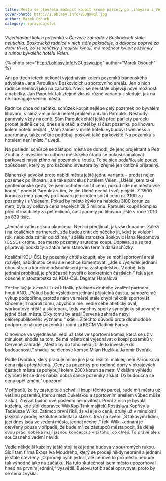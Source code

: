 ```yaml
---
title: Městu se otevřela možnost koupit kromě parcely po lihovaru i Velen
cover-photo: http://i.ohlasy.info/vGUgswql.jpg
author: Marek Osouch
category: zpravodajství
---
```


*Vyjednávání kolem pozemků v Červené zahradě v Boskovicích stále neutichla. Boskovická radnice v nich stále pokračuje, a dokonce poprvé za dobu tří let, co se schůzky s majiteli konají, má možnost koupit pozemky s ruinou bývalého hotelu Velen.*

{% photo src="http://i.ohlasy.info/vGUgswq.jpg" author="Marek Osouch" %}

Ani po třech letech nekončí vyjednávání kolem pozemků blanenského advokáta Jana Paroulka v Boskovicích u sportovního areálu. Jen o nich radnice nemluví jako na začátku. Navíc se neustále objevují nové možnosti a nabídky. Jan Paroulek tak zřejmě zkouší různé varianty a sleduje, jak na ně zareaguje vedení města.

Radnice chce od začátku schůzek koupit nejlépe celý pozemek po bývalém lihovaru, s čímž v minulosti neměl problém ani Jan Paroulek. Neshody panovaly vždy na ceně. Sám Paroulek chtěl ještě před pár lety parcelu prodat jedině celou, dnes ale otáčí a chtěl by si část pozemku po lihovaru kolem hotelu nechat. „Mám záměr v místě hotelu vybudovat wellness a apartmány, takže někde potřebuji postavit také parkoviště. Na pozemku s hotelem není místo,“ uvedl.

Na poslední schůzce se zástupci města se dohodl, že jeho projektant a Petr Zouhar z investičního odboru městského úřadu se pokusí namalovat parkovací místa přímo na pozemek u hotelu. To se sice podařilo, ale pouze způsobem, který by pro každého investora byl zřejmě jen obtížně přijatelný.

Blanenský advokát proto nabídl městu ještě jednu variantu – prodat nejen pozemek po lihovaru, ale také parcelu s hotelem Velen. „Udělal jsem také gentlemanské gesto, že jsem ochoten snížit cenu, pokud ode mě město vše koupí,“ podotkl Paroulek s tím, že jim klidně nechá i svůj projekt. Z 3500 korun za metr parcely po lihovaru je ochoten snížit cenu na 3100 za pozemky i s Velenem. Pokud by město kývlo na nabídku 3100 korun za metr, byla by celková cena necelých 29,5 milionu. Paroulek koupil komplex před čtrnácti lety za pět milionů, část parcely po lihovaru ještě v roce 2010 za 839 tisíc.

„Jednání zatím nejsou ukončena. Nechci předjímat, jak vše dopadne. Záleží i na koaličních partnerech, zda budou chtít do něčeho jít, když je volební rok, nebo zda záměr odložíme,“ sdělila starostka Boskovic Hana Nedomová (ČSSD) k tomu, zda město pozemky skutečně koupí. Doplnila, že se teď připravují podklady a zatím není stanoven termín další schůzky.

Koaliční KDU-ČSL by pozemky chtěla koupit, aby se mohl sportovní areál rozvíjet, nabídnutou cenu ale nechce komentovat. „Jde o výsledek jednání obou stran a konečné odsouhlasení je na zastupitelstvu. V době, kdy jednání probíhají, je předčasné hovořit o konkrétních částkách,“ řekla jen obecně místostarostka za KDU-ČSL Dagmar Hamalová.

Zdrženlivý je k ceně i Lukáš Holík, předseda druhého koaliční partnera, hnutí ANO. „Pokud bude výsledkem jednání přijatelná částka, samozřejmě výkup podpoříme, protože nám ve městě stále chybí několik sportovišť. Chceme jít naproti tomu, abychom měli vedle sebe atletický ovál, workoutové hřiště a skatepark, tedy všechny sporty synergicky situované v jedné části města. Díky tomu by areál Červená zahrada nabyl celorepublikového významu,“ sdělil. Z těchto důvodů proto dlouhodobě podporuje nákupy pozemků i radní za KSČM Vladimír Farský.

O novince ve vyjednávání vědí už také ve sportovní komisi, která se už v minulosti shodla na tom, že má město dál vyjednávat o koupi pozemků v Červené zahradě. „Město by do toho mělo jít. Je to investice do budoucnosti,“ shodují se členové komise Milan Huzlík a Jaromír Dvořák. 

Podle Dvořáka, který pracuje mimo jiné jako realitní makléř, není Paroulkova cena nijak přestřelená. „Ceny za pozemky pro rodinné domy v okrajových částech města se pohybují kolem 2300 korun za metr. V delším výhledu čtyřiceti let se dnes nabízí dobrá šance pozemky získat. Do budoucna se cena opět změní,“ upozornil.

V případě, že by zastupitelé schválili koupi těchto parcel, bude mít městu už většinu pozemků, kterou mezi Dukelskou a sportovním areálem vůbec může získat. Zbývat budou dvě poslední nemovitosti. První z nich je bývalá kuželna, kde sídlí dopravce WilkKop Tank majitelů Rostislava Kopřivy a Tadeusze Wilka. Zatímco první říká, že vše je o ceně, druhý už v minulosti jakýkoliv prodej rezolutně odmítal a stále si trvá na svém. „S takovými lidmi, jací dnes jsou ve vedení města, jednat nechci,“ řekl Wilk. Jednání je otevřený pouze v případě, že bude mít ze zástupců města pocit, že dělají svou práci dobře a mají jasnou koncepci a vizi toho, co chtějí. To právě ale u současného vedení nevidí.

Vedle někdejší kuželny ještě stojí také jedna budova v soukromých rukou. Sídlí tam firma Ekoss Iva Moudrého, který se prodeji nikdy nebránil a jednání je stále otevřený. „O prodeji bych jednal, ale cenově to pro město nebude tak výhodné jako na začátku. Na tuto skutečnost jsem město upozorňoval hned na prvním jednání,“ vysvětlil. Budovu totiž začal opravovat, proto by se cena zvýšila.